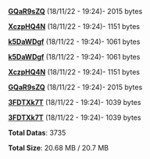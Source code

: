 [**GQaR9sZQ**](/data/GQaR9sZQ.txt) (18/11/22 - 19:24)- 2015 bytes

[**XczpHQ4N**](/data/XczpHQ4N.txt) (18/11/22 - 19:24)- 1151 bytes

[**k5DaWDgf**](/data/k5DaWDgf.txt) (18/11/22 - 19:24)- 1061 bytes

[**k5DaWDgf**](/data/k5DaWDgf.txt) (18/11/22 - 19:24)- 1061 bytes

[**XczpHQ4N**](/data/XczpHQ4N.txt) (18/11/22 - 19:24)- 1151 bytes

[**GQaR9sZQ**](/data/GQaR9sZQ.txt) (18/11/22 - 19:24)- 2015 bytes

[**3FDTXk7T**](/data/3FDTXk7T.txt) (18/11/22 - 19:24)- 1039 bytes

[**3FDTXk7T**](/data/3FDTXk7T.txt) (18/11/22 - 19:24)- 1039 bytes

**Total Datas**: 3735

**Total Size**: 20.68 MB / 20.7 MB